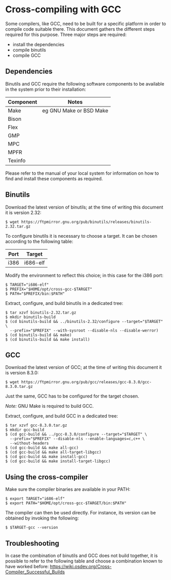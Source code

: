 Cross-compiling with GCC
========================

Some compilers, like GCC, need to be built for a specific platform in order to
compile code suitable there. This document gathers the different steps required
for this purpose. Three major steps are required:

* install the dependencies
* compile binutils
* compile GCC

Dependencies
------------

Binutils and GCC require the following software components to be available in
the system prior to their installation:

| Component | Notes                   |
| --------- | ----------------------- |
| Make      | eg GNU Make or BSD Make |
| Bison     |                         |
| Flex      |                         |
| GMP       |                         |
| MPC       |                         |
| MPFR      |                         |
| Texinfo   |                         |

Please refer to the manual of your local system for information on how to find
and install these components as required.

Binutils
--------

Download the latest version of binutils; at the time of writing this document it
is version 2.32:

    $ wget https://ftpmirror.gnu.org/pub/binutils/releases/binutils-2.32.tar.gz

To configure binutils it is necessary to choose a target. It can be chosen
according to the following table:

| Port | Target   |
| ---- | -------- |
| i386 | i686-elf |

Modify the environment to reflect this choice; in this case for the i386 port:

    $ TARGET="i686-elf"
    $ PREFIX="$HOME/opt/cross-gcc-$TARGET"
    $ PATH="$PREFIX/bin:$PATH"

Extract, configure, and build binutils in a dedicated tree:

    $ tar xzvf binutils-2.32.tar.gz
    $ mkdir binutils-build
    $ (cd binutils-build && ../binutils-2.32/configure --target="$TARGET" \
      --prefix="$PREFIX" --with-sysroot --disable-nls --disable-werror)
    $ (cd binutils-build && make)
    $ (cd binutils-build && make install)

GCC
---

Download the latest version of GCC; at the time of writing this document it is
version 8.3.0:

    $ wget https://ftpmirror.gnu.org/pub/gcc/releases/gcc-8.3.0/gcc-8.3.0.tar.gz

Just the same, GCC has to be configured for the target chosen.

*Note:* GNU Make is required to build GCC.

Extract, configure, and build GCC in a dedicated tree:

    $ tar xzvf gcc-8.3.0.tar.gz
    $ mkdir gcc-build
    $ (cd gcc-build && ../gcc-8.3.0/configure --target="$TARGET" \
      --prefix="$PREFIX" --disable-nls --enable-languages=c,c++ \
      --without-headers
    $ (cd gcc-build && make all-gcc)
    $ (cd gcc-build && make all-target-libgcc)
    $ (cd gcc-build && make install-gcc)
    $ (cd gcc-build && make install-target-libgcc)

Using the cross-compiler
------------------------

Make sure the compiler binaries are available in your PATH:

    $ export TARGET="i686-elf"
    $ export PATH="$HOME/opt/cross-gcc-$TARGET/bin:$PATH"

The compiler can then be used directly. For instance, its version can be
obtained by invoking the following:

    $ $TARGET-gcc --version

Troubleshooting
---------------

In case the combination of binutils and GCC does not build together, it is
possible to refer to the following table and choose a combination known to have
worked before: <https://wiki.osdev.org/Cross-Compiler_Successful_Builds>
